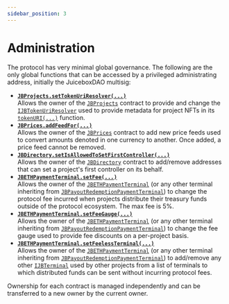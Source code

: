 ```yaml
---
sidebar_position: 3
---
```

# Administration

The protocol has very minimal global governance. The following are the only global functions that can be accessed by a privileged administrating address, initially the JuiceboxDAO multisig:

* **[`JBProjects.setTokenUriResolver(...)`](/api/contracts/jbprojects/write/settokenuriresolver.md)**<br/>
  Allows the owner of the [`JBProjects`](/api/contracts/jbprojects/) contract to provide and change the [`IJBTokenUriResolver`](/api/interfaces/ijbtokenuriresolver.md) used to provide metadata for project NFTs in its [`tokenURI(...)`](/api/contracts/jbprojects/read/tokenuri.md) function.
  <br/>
* **[`JBPrices.addFeedFor(...)`](/api/contracts/jbprices/write/addfeed.md)**<br/>
  Allows the owner of the [`JBPrices`](/api/contracts/jbprices/) contract to add new price feeds used to convert amounts denoted in one currency to another. Once added, a price feed cannot be removed.
  <br/>
* **[`JBDirectory.setIsAllowedToSetFirstController(...)`](/api/contracts/jbdirectory/write/setisallowedtosetfirstcontroller.md)**<br/>
  Allows the owner of the [`JBDirectory`](/api/contracts/jbdirectory/) contract to add/remove addresses that can set a project's first controller on its behalf. 
  <br/>
* **[`JBETHPaymentTerminal.setFee(...)`](/api/contracts/or-abstract/jbpayoutredemptionpaymentterminal/write/setfee.md)**<br/>
  Allows the owner of the [`JBETHPaymentTerminal`](/api/contracts/or-payment-terminals/jbethpaymentterminal/) (or any other terminal inheriting from [`JBPayoutRedemptionPaymentTerminal`](/api/contracts/or-abstract/jbpayoutredemptionpaymentterminal/)) to change the protocol fee incurred when projects distribute their treasury funds outside of the protocol ecosystem. The max fee is 5%.
  <br/>
* **[`JBETHPaymentTerminal.setFeeGauge(...)`](/api/contracts/or-abstract/jbpayoutredemptionpaymentterminal/write/setfeegauge.md)**<br/>
  Allows the owner of the [`JBETHPaymentTerminal`](/api/contracts/or-payment-terminals/jbethpaymentterminal/) (or any other terminal inheriting from [`JBPayoutRedemptionPaymentTerminal`](/api/contracts/or-abstract/jbpayoutredemptionpaymentterminal/)) to change the fee gauge used to provide fee discounts on a per-project basis. 
  <br/>
* **[`JBETHPaymentTerminal.setFeelessTerminal(...)`](/api/contracts/or-abstract/jbpayoutredemptionpaymentterminal/write/setfeelessterminal.md)**<br/>
  Allows the owner of the [`JBETHPaymentTerminal`](/api/contracts/or-payment-terminals/jbethpaymentterminal/) (or any other terminal inheriting from [`JBPayoutRedemptionPaymentTerminal`](/api/contracts/or-abstract/jbpayoutredemptionpaymentterminal/)) to add/remove any other [`IJBTerminal`](/api/interfaces/ijbpaymentterminal.md) used by other projects from a list of terminals to which distributed funds can be sent without incurring protocol fees. 
  <br/>

Ownership for each contract is managed independently and can be transferred to a new owner by the current owner.
